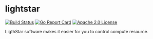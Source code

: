 # lightstar
[![Build Status](https://travis-ci.org/danieldin95/lightstar.svg?branch=master)](https://travis-ci.org/danieldin95/lightstar)
[![Go Report Card](https://goreportcard.com/badge/github.com/danieldin95/lightstar)](https://goreportcard.com/report/lightstar-dev/lightstar)
[![Apache 2.0 License](https://img.shields.io/badge/License-GPL%203.0-blue.svg)](LICENSE)

LigthStar software makes it easier for you to control compute resource.
